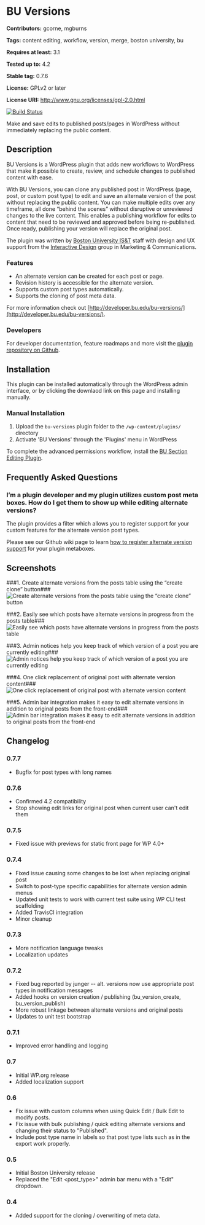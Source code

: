 # BU Versions #

**Contributors:** gcorne, mgburns

**Tags:** content editing, workflow, version, merge, boston university, bu

**Requires at least:** 3.1

**Tested up to:** 4.2

**Stable tag:** 0.7.6

**License:** GPLv2 or later

**License URI:** http://www.gnu.org/licenses/gpl-2.0.html

[![Build Status](https://travis-ci.org/bu-ist/bu-versions.svg)](https://travis-ci.org/bu-ist/bu-versions)

Make and save edits to published posts/pages in WordPress without immediately replacing the public content.

## Description ##

BU Versions is a WordPress plugin that adds new workflows to WordPress that make it possible to create, review, and schedule changes to published content with ease.

With BU Versions, you can clone any published post in WordPress (page, post, or custom post type) to edit and save an alternate version of the post without replacing the public content. You can make multiple edits over any timeframe, all done “behind the scenes” without disruptive or unreviewed changes to the live content. This enables a publishing workflow for edits to content that need to be reviewed and approved before being re-published. Once ready, publishing your version will replace the original post.

The plugin was written by [Boston University IS&T](http://www.bu.edu/tech) staff with design and UX support from the [Interactive Design](http://www.bu.edu/id) group in Marketing & Communications.

### Features ###

* An alternate version can be created for each post or page.
* Revision history is accessible for the alternate version.
* Supports custom post types automatically.
* Supports the cloning of post meta data.

For more information check out [http://developer.bu.edu/bu-versions/](http://developer.bu.edu/bu-versions/).

### Developers ###

For developer documentation, feature roadmaps and more visit the [plugin repository on Github](https://github.com/bu-ist/bu-versions/).

## Installation ##

This plugin can be installed automatically through the WordPress admin interface, or by clicking the downlaod link on this page and installing manually.

### Manual Installation ###

1. Upload the `bu-versions` plugin folder to the `/wp-content/plugins/` directory
2. Activate 'BU Versions' through the 'Plugins' menu in WordPress

To complete the advanced permissions workflow, install the [BU Section Editing Plugin](http://wordpress.org/extend/plugins/bu-section-editing "BU Section Editing Plugin").

## Frequently Asked Questions ##

### I’m a plugin developer and my plugin utilizes custom post meta boxes. How do I get them to show up while editing alternate versions? ###

The plugin provides a filter which allows you to register support for your custom features for the alternate version post types.

Please see our Github wiki page to learn [how to register alternate version support](https://github.com/bu-ist/bu-versions/wiki/Adding-Post-Meta-Support-for-Alternate-Versions) for your plugin metaboxes.

## Screenshots ##

###1. Create alternate versions from the posts table using the “create clone” button###
![Create alternate versions from the posts table using the “create clone” button](http://developer.bu.edu/bu-versions/files/2013/02/screenshot-1.png)

###2. Easily see which posts have alternate versions in progress from the posts table###
![Easily see which posts have alternate versions in progress from the posts table](http://developer.bu.edu/bu-versions/files/2013/02/screenshot-2.png)

###3. Admin notices help you keep track of which version of a post you are currently editing###
![Admin notices help you keep track of which version of a post you are currently editing](http://developer.bu.edu/bu-versions/files/2013/02/screenshot-3.png)

###4. One click replacement of original post with alternate version content###
![One click replacement of original post with alternate version content](http://developer.bu.edu/bu-versions/files/2015/10/screenshot-4.png)

###5. Admin bar integration makes it easy to edit alternate versions in addition to original posts from the front-end###
![Admin bar integration makes it easy to edit alternate versions in addition to original posts from the front-end](http://developer.bu.edu/bu-versions/files/2013/02/screenshot-5.png)

## Changelog ##

### 0.7.7 ###

* Bugfix for post types with long names

### 0.7.6 ###

* Confirmed 4.2 compatibility
* Stop showing edit links for original post when current user can't edit them

### 0.7.5 ###

* Fixed issue with previews for static front page for WP 4.0+

### 0.7.4 ###

* Fixed issue causing some changes to be lost when replacing original post
* Switch to post-type specific capabilities for alternate version admin menus
* Updated unit tests to work with current test suite using WP CLI test scaffolding
* Added TravisCI integration
* Minor cleanup

### 0.7.3 ###

* More notification language tweaks
* Localization updates

### 0.7.2 ###

* Fixed bug reported by junger -- alt. versions now use appropriate post types in notification messages
* Added hooks on version creation / publishing (bu_version_create, bu_version_publish)
* More robust linkage between alternate versions and original posts
* Updates to unit test bootstrap

### 0.7.1 ###

* Improved error handling and logging

### 0.7 ###

* Initial WP.org release
* Added localization support

### 0.6 ###

* Fix issue with custom columns when using Quick Edit / Bulk Edit to modify posts.
* Fix issue with bulk publishing / quick editing alternate versions and changing their status to "Published".
* Include post type name in labels so that post type lists such as in the export work properly.

### 0.5 ###

* Initial Boston University release
* Replaced the "Edit <post_type>" admin bar menu with a "Edit" dropdown.

### 0.4 ###

* Added support for the cloning / overwriting of meta data.
